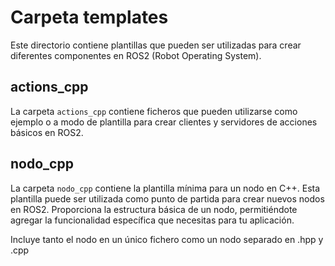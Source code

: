 # Carpeta templates 

Este directorio contiene plantillas que pueden ser utilizadas para crear diferentes componentes en ROS2 (Robot Operating System).

## actions_cpp

La carpeta `actions_cpp` contiene ficheros que pueden utilizarse como ejemplo o a modo de plantilla para crear clientes y servidores de acciones básicos en ROS2. 

## nodo_cpp

La carpeta `nodo_cpp` contiene la plantilla mínima para un nodo en C++. Esta plantilla puede ser utilizada como punto de partida para crear nuevos nodos en ROS2. Proporciona la estructura básica de un nodo, permitiéndote agregar la funcionalidad específica que necesitas para tu aplicación.

Incluye tanto el nodo en un único fichero como un nodo separado en .hpp y .cpp